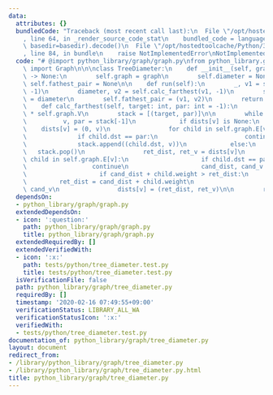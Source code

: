 ```yaml
---
data:
  attributes: {}
  bundledCode: "Traceback (most recent call last):\n  File \"/opt/hostedtoolcache/Python/3.8.5/x64/lib/python3.8/site-packages/onlinejudge_verify/documentation/build.py\"\
    , line 64, in _render_source_code_stat\n    bundled_code = language.bundle(stat.path,\
    \ basedir=basedir).decode()\n  File \"/opt/hostedtoolcache/Python/3.8.5/x64/lib/python3.8/site-packages/onlinejudge_verify/languages/python.py\"\
    , line 84, in bundle\n    raise NotImplementedError\nNotImplementedError\n"
  code: "# @import python_library/graph/graph.py\nfrom python_library.graph.graph\
    \ import Graph\n\n\nclass TreeDiameter:\n    def __init__(self, graph: Graph)\
    \ -> None:\n        self.graph = graph\n        self.diameter = None\n       \
    \ self.fathest_pair = None\n\n    def run(self):\n        _, v1 = self.calc_farthest(0,\
    \ -1)\n        diameter, v2 = self.calc_farthest(v1, -1)\n        self.diameter\
    \ = diameter\n        self.fathest_pair = (v1, v2)\n        return diameter\n\n\
    \    def calc_farthest(self, target: int, par: int = -1):\n        dists = [None]\
    \ * self.graph.V\n        stack = [(target, par)]\n\n        while stack:\n  \
    \          v, par = stack[-1]\n            if dists[v] is None:\n            \
    \    dists[v] = (0, v)\n                for child in self.graph.E[v]:\n      \
    \              if child.dst == par:\n                        continue\n      \
    \              stack.append((child.dst, v))\n            else:\n             \
    \   stack.pop()\n                ret_dist, ret_v = dists[v]\n                for\
    \ child in self.graph.E[v]:\n                    if child.dst == par:\n      \
    \                  continue\n                    cand_dist, cand_v = dists[child.dst]\n\
    \                    if cand_dist + child.weight > ret_dist:\n               \
    \         ret_dist = cand_dist + child.weight\n                        ret_v =\
    \ cand_v\n                dists[v] = (ret_dist, ret_v)\n\n        return dists[target]\n"
  dependsOn:
  - python_library/graph/graph.py
  extendedDependsOn:
  - icon: ':question:'
    path: python_library/graph/graph.py
    title: python_library/graph/graph.py
  extendedRequiredBy: []
  extendedVerifiedWith:
  - icon: ':x:'
    path: tests/python/tree_diameter.test.py
    title: tests/python/tree_diameter.test.py
  isVerificationFile: false
  path: python_library/graph/tree_diameter.py
  requiredBy: []
  timestamp: '2020-02-16 07:49:55+09:00'
  verificationStatus: LIBRARY_ALL_WA
  verificationStatusIcon: ':x:'
  verifiedWith:
  - tests/python/tree_diameter.test.py
documentation_of: python_library/graph/tree_diameter.py
layout: document
redirect_from:
- /library/python_library/graph/tree_diameter.py
- /library/python_library/graph/tree_diameter.py.html
title: python_library/graph/tree_diameter.py
---
```

